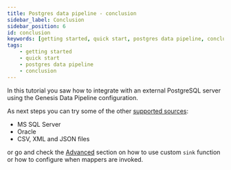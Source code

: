 ```yaml
---
title: Postgres data pipeline - conclusion
sidebar_label: Conclusion
sidebar_position: 6
id: conclusion
keywords: [getting started, quick start, postgres data pipeline, conclusion]
tags:
    - getting started
    - quick start
    - postgres data pipeline
    - conclusion
---
```


In this tutorial you saw how to integrate with an external PostgreSQL server using the Genesis Data Pipeline configuration. 

As next steps you can try some of the other [supported sources](../../../../server/integration/data-pipeline/introduction/#supported-sources):
- MS SQL Server
- Oracle
- CSV, XML and JSON files

or go and check the [Advanced](../../../../server/integration/data-pipeline/advanced/) section on how to use custom `sink` function or how to configure when mappers are invoked.
